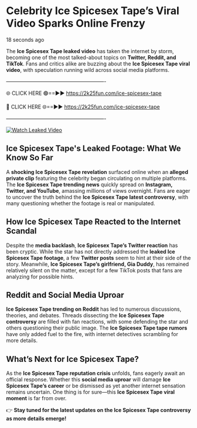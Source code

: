 # Celebrity Ice Spicesex Tape’s Viral Video Sparks Online Frenzy

18 seconds ago

The **Ice Spicesex Tape leaked video** has taken the internet by storm, becoming one of the most talked-about topics on **Twitter, Reddit, and TikTok**. Fans and critics alike are buzzing about the **Ice Spicesex Tape viral video**, with speculation running wild across social media platforms.

———————————————————-

🌐 CLICK HERE 🟢==►► https://2k25fun.com/ice-spicesex-tape

🔴 CLICK HERE 🌐==►► https://2k25fun.com/ice-spicesex-tape

———————————————————-

[![Watch Leaked Video](https://miro.medium.com/v2/resize:fit:828/format:webp/1*cilzJN44JGOrTw9NJCrNHA.gif "Watch Leaked Video")](https://2k25fun.com/ice-spicesex-tape)

## **Ice Spicesex Tape's Leaked Footage: What We Know So Far**  
A **shocking Ice Spicesex Tape revelation** surfaced online when an **alleged private clip** featuring the celebrity began circulating on multiple platforms. The **Ice Spicesex Tape trending news** quickly spread on **Instagram, Twitter, and YouTube**, amassing millions of views overnight. Fans are eager to uncover the truth behind the **Ice Spicesex Tape latest controversy**, with many questioning whether the footage is real or manipulated.  

## **How Ice Spicesex Tape Reacted to the Internet Scandal**  
Despite the **media backlash**, **Ice Spicesex Tape’s Twitter reaction** has been cryptic. While the star has not directly addressed the **leaked Ice Spicesex Tape footage**, a few **Twitter posts** seem to hint at their side of the story. Meanwhile, **Ice Spicesex Tape’s girlfriend, Gia Duddy**, has remained relatively silent on the matter, except for a few TikTok posts that fans are analyzing for possible hints.  

## **Reddit and Social Media Uproar**  
**Ice Spicesex Tape trending on Reddit** has led to numerous discussions, theories, and debates. Threads dissecting the **Ice Spicesex Tape controversy** are filled with fan reactions, with some defending the star and others questioning their public image. The **Ice Spicesex Tape tape rumors** have only added fuel to the fire, with internet detectives scrambling for more details.  

## **What’s Next for Ice Spicesex Tape?**  
As the **Ice Spicesex Tape reputation crisis** unfolds, fans eagerly await an official response. Whether this **social media uproar** will damage **Ice Spicesex Tape’s career** or be dismissed as yet another internet sensation remains uncertain. One thing is for sure—this **Ice Spicesex Tape viral moment** is far from over.  

👉 **Stay tuned for the latest updates on the Ice Spicesex Tape controversy as more details emerge!**  